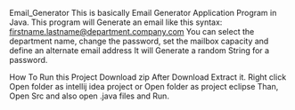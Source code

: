 Email_Generator
This is basically Email Generator Application Program in Java.
This program will Generate an email like this syntax: firstname.lastname@department.company.com
You can select the department name, change the password, set the mailbox capacity and define an alternate email address
It will Generate a random String for a password.

How To Run this Project
Download zip
After Download Extract it.
Right click
Open folder as intellij idea project or Open folder as project eclipse
Than, Open Src and also open .java files and Run.
